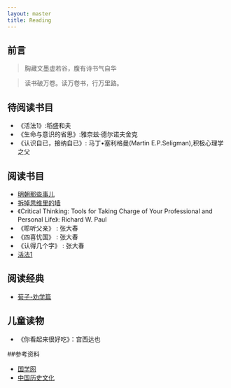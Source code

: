 ```yaml
---
layout: master
title: Reading
---
```


## 前言

> 胸藏文墨虚若谷，腹有诗书气自华

> 读书破万卷。读万卷书，行万里路。


## 待阅读书目

- 《活法1》:稻盛和夫
- 《生命与意识的省思》:雅奈兹·德尔诺夫舍克
- 《认识自已，接纳自已》: 马丁•塞利格曼(Martin E.P.Seligman),积极心理学之父

## 阅读书目

* [明朝那些事儿](mingchaonaxieshier.html)
* [拆掉思维里的墙](teardown-thewall-inmind.html)
* 《Critical Thinking: Tools for Taking Charge of Your Professional and Personal Life》: Richard W. Paul
* 《聆听父亲》 : 张大春
* 《四喜忧国》 : 张大春
* 《认得几个字》 : 张大春
* [活法1](huofa-1.html)

## 阅读经典

* [荀子-劝学篇](xunzi-quanxue.html)

## 儿童读物

* 《你看起来很好吃》：宫西达也

##参考资料

* [国学网](http://www.guoxue.com/)
* [中国历史文化](http://www.uus8.com/China/)
